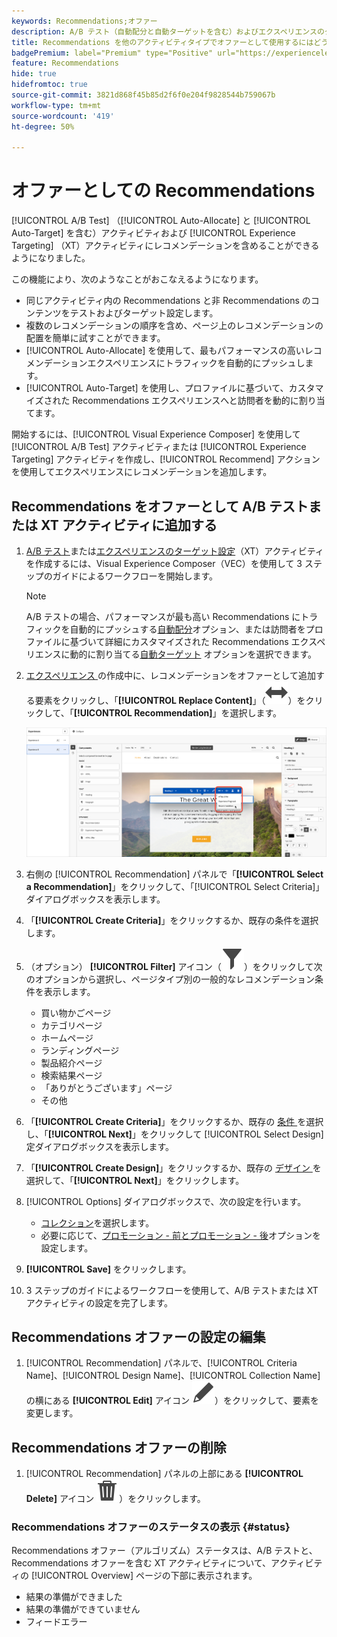 ```yaml
---
keywords: Recommendations;オファー
description: A/B テスト（自動配分と自動ターゲットを含む）およびエクスペリエンスのターゲット設定（XT）アクティビティで、オファーとして Adobe Recommendations を使用する方法を説明します。
title: Recommendations を他のアクティビティタイプでオファーとして使用するにはどうすればよいですか。
badgePremium: label="Premium" type="Positive" url="https://experienceleague.adobe.com/docs/target/using/introduction/intro.html?lang=ja#premium newtab=true" tooltip="Target Premium に含まれる機能を確認してください。"
feature: Recommendations
hide: true
hidefromtoc: true
source-git-commit: 3821d868f45b85d2f6f0e204f9828544b759067b
workflow-type: tm+mt
source-wordcount: '419'
ht-degree: 50%

---
```


# オファーとしての Recommendations 

[!UICONTROL A/B Test] （[!UICONTROL Auto-Allocate] と [!UICONTROL Auto-Target] を含む）アクティビティおよび [!UICONTROL Experience Targeting] （XT）アクティビティにレコメンデーションを含めることができるようになりました。

この機能により、次のようなことがおこなえるようになります。

* 同じアクティビティ内の Recommendations と非 Recommendations のコンテンツをテストおよびターゲット設定します。
* 複数のレコメンデーションの順序を含め、ページ上のレコメンデーションの配置を簡単に試すことができます。
* [!UICONTROL Auto-Allocate] を使用して、最もパフォーマンスの高いレコメンデーションエクスペリエンスにトラフィックを自動的にプッシュします。
* [!UICONTROL Auto-Target] を使用し、プロファイルに基づいて、カスタマイズされた Recommendations エクスペリエンスへと訪問者を動的に割り当てます。

開始するには、[!UICONTROL Visual Experience Composer] を使用して [!UICONTROL A/B Test] アクティビティまたは [!UICONTROL Experience Targeting] アクティビティを作成し、[!UICONTROL Recommend] アクションを使用してエクスペリエンスにレコメンデーションを追加します。

## Recommendations をオファーとして A/B テストまたは XT アクティビティに追加する

1. [A/B テスト](/help/main/c-activities/t-test-ab/t-test-create-ab/test-create-ab.md)または[エクスペリエンスのターゲット設定](/help/main/c-activities/t-experience-target/t-xt-create/xt-create.md)（XT）アクティビティを作成するには、Visual Experience Composer（VEC）を使用して 3 ステップのガイドによるワークフローを開始します。

   >[!NOTE]
   >
   >A/B テストの場合、パフォーマンスが最も高い Recommendations にトラフィックを自動的にプッシュする[自動配分](/help/main/c-activities/automated-traffic-allocation/automated-traffic-allocation.md)オプション、または訪問者をプロファイルに基づいて詳細にカスタマイズされた Recommendations エクスペリエンスに動的に割り当てる[自動ターゲット](/help/main/c-activities/auto-target/auto-target-to-optimize.md) オプションを選択できます。

1. [ エクスペリエンス ](/help/main/c-experiences/c-visual-experience-composer/viztarget-options.md) の作成中に、レコメンデーションをオファーとして追加する要素をクリックし、「**[!UICONTROL Replace Content]**」（![ コンテンツを置換アイコン ](/help/main/assets/icons/Switch.svg)）をクリックして、「**[!UICONTROL Recommendation]**」を選択します。

   ![Recommendations をオファーとして挿入](/help/main/c-recommendations/t-create-recs-activity/assets/recs-as-offer.png)

1. 右側の [!UICONTROL Recommendation] パネルで「**[!UICONTROL Select a Recommendation]**」をクリックして、「[!UICONTROL Select Criteria]」ダイアログボックスを表示します。

1. 「**[!UICONTROL Create Criteria]**」をクリックするか、既存の条件を選択します。

1. （オプション） **[!UICONTROL Filter]** アイコン（![ フィルターアイコン ](/help/main/assets/icons/Filter.svg)）をクリックして次のオプションから選択し、ページタイプ別の一般的なレコメンデーション条件を表示します。

   * 買い物かごページ
   * カテゴリページ
   * ホームページ
   * ランディングページ
   * 製品紹介ページ
   * 検索結果ページ
   * 「ありがとうございます」ページ
   * その他

1. 「**[!UICONTROL Create Criteria]**」をクリックするか、既存の [ 条件 ](/help/main/c-recommendations/c-algorithms/algorithms.md) を選択し、「**[!UICONTROL Next]**」をクリックして [!UICONTROL Select Design] 定ダイアログボックスを表示します。

1. 「**[!UICONTROL Create Design]**」をクリックするか、既存の [ デザイン ](/help/main/c-recommendations/c-design-overview/design-overview.md) を選択して、「**[!UICONTROL &#x200B; Next]**」をクリックします。

1. [!UICONTROL Options] ダイアログボックスで、次の設定を行います。

   * [コレクション](/help/main/c-recommendations/c-products/collections.md)を選択します。
   * 必要に応じて、[プロモーション - 前とプロモーション - 後](/help/main/c-recommendations/t-create-recs-activity/adding-promotions.md)オプションを設定します。

1. **[!UICONTROL Save]** をクリックします。
1. 3 ステップのガイドによるワークフローを使用して、A/B テストまたは XT アクティビティの設定を完了します。

## Recommendations オファーの設定の編集

1. [!UICONTROL Recommendation] パネルで、[!UICONTROL Criteria Name]、[!UICONTROL Design Name]、[!UICONTROL Collection Name] の横にある **[!UICONTROL Edit]** アイコン ![ 編集アイコン ](/help/main/assets/icons/Edit.svg)）をクリックして、要素を変更します。

## Recommendations オファーの削除

1. [!UICONTROL Recommendation] パネルの上部にある **[!UICONTROL Delete]** アイコン ![ 削除アイコン ](/help/main/assets/icons/Delete.svg)）をクリックします。

### Recommendations オファーのステータスの表示 {#status}

Recommendations オファー（アルゴリズム）ステータスは、A/B テストと、Recommendations オファーを含む XT アクティビティについて、アクティビティの [!UICONTROL Overview] ページの下部に表示されます。

* 結果の準備ができました
* 結果の準備ができていません
* フィードエラー
